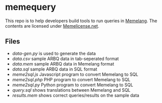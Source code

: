 # memequery

This repo is to help developers build tools to run queries in [Memelang](https://memelang.net/). The contents are licensed under [Memelicense.net](https://memelicense.net/).

## Files
* *data-gen.py* is used to generate the data
* *data.csv* sample ARBQ data in tab-seperated format
* *data.mem* sample ARBQ data in Memelang format
* *data.sql* sample ARBQ data in SQL format
* *meme2sql.js* Javascript program to convert Memelang to SQL
* *meme2sql.php* PHP program to convert Memelang to SQL
* *meme2sql.py* Python program to convert Memelang to SQL
* *query.sql* shows translations between Memelang and SQL
* *results.mem* shows correct queries/results on the sample data
